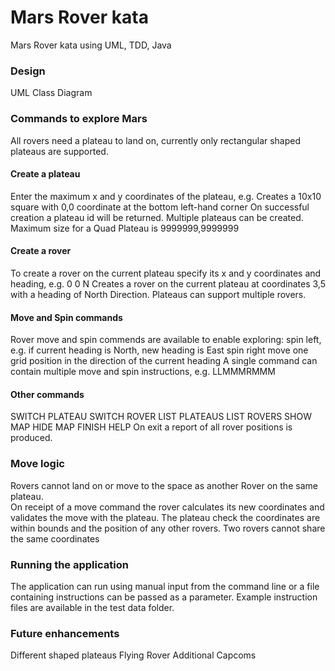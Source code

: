 # Mars Rover kata
Mars Rover kata using UML, TDD, Java
### Design
UML Class Diagram
### Commands to explore Mars
All rovers need a plateau to land on, currently only rectangular shaped plateaus are supported.
#### Create a plateau 
Enter the maximum x and y coordinates of the plateau, e.g.
Creates a 10x10 square with 0,0 coordinate at the bottom left-hand corner On successful creation a plateau id will be returned. Multiple plateaus can be created. Maximum size for a Quad Plateau is 9999999,9999999
#### Create a rover
To create a rover on the current plateau specify its x and y coordinates and heading, e.g. 0 0 N
Creates a rover on the current plateau at coordinates 3,5 with a heading of North Direction.
Plateaus can support multiple rovers.
#### Move and Spin commands 
Rover move and spin commends are available to enable exploring:
spin left, e.g. if current heading is North, new heading is East
spin right
move one grid position in the direction of the current heading
A single command can contain multiple move and spin instructions, e.g. LLMMMRMMM
#### Other commands
SWITCH PLATEAU 
SWITCH ROVER 
LIST PLATEAUS
LIST ROVERS
SHOW MAP
HIDE MAP
FINISH
HELP
On exit a report of all rover positions is produced.

### Move logic
Rovers cannot land on or move to the space as another Rover on the same plateau.  
On receipt of a move command the rover calculates its new coordinates and validates the move with the plateau.
The plateau check the coordinates are within bounds and the position of any other rovers. Two rovers cannot share the same coordinates
 ### Running the application
The application can run using manual input from the command line or a file containing instructions can be passed as a parameter.
Example instruction files are available in the test data folder.
### Future enhancements
Different shaped plateaus
Flying Rover
Additional Capcoms

